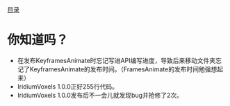 [目录](SUMMARY.md)
# 你知道吗？
* 在发布KeyframesAnimate时忘记写进API编写进度，导致后来移动文件夹忘记了KeyframesAnimate的发布时间。（FramesAnimate的发布时间勉强想起来）
* IridiumVoxels 1.0.0正好255行代码。
* IridiumVoxels 1.0.0发布后不一会儿就发现bug并抢修了2次。
